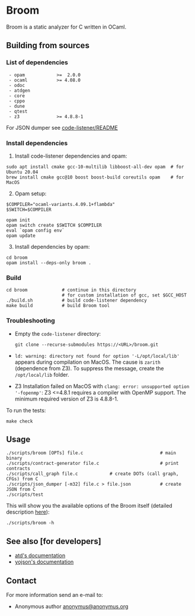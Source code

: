 # Broom

Broom is a static analyzer for C written in OCaml.

## Building from sources

### List of dependencies
     - opam            >=  2.0.0
     - ocaml           >= 4.08.0
     - odoc
     - atdgen
     - core
     - cppo
     - dune
     - qtest
     - z3              >= 4.8.8-1

For JSON dumper see [code-listener/README](https://github.com/kdudka/predator/blob/master/README.md)

### Install dependencies

1. Install code-listener dependencies and opam:
  ```
  sudo apt install cmake gcc-10-multilib libboost-all-dev opam  # for Ubuntu 20.04
  brew install cmake gcc@10 boost boost-build coreutils opam    # for MacOS
  ```
2. Opam setup:
  ```
  $COMPILER="ocaml-variants.4.09.1+flambda"
  $SWITCH=$COMPILER
  
  opam init
  opam switch create $SWITCH $COMPILER
  eval `opam config env`
  opam update
  ```
3. Install dependencies by opam:
  ```
  cd broom
  opam install --deps-only broom .
  ```

### Build
```
cd broom             # continue in this directory
                     # for custom installation of gcc, set $GCC_HOST
./build.sh           # build code-listener dependency
make build           # build Broom tool
```

### Troubleshooting

* Empty the `code-listener` directory:
  ```
  git clone --recurse-submodules https://<URL>/broom.git
  ```
* `ld: warning: directory not found for option '-L/opt/local/lib'` appears
  during compilation on MacOS. The cause is `zarith` (dependence from Z3).
  To suppress the message, create the `/opt/local/lib` folder.

* Z3 Installation failed on MacOS with `clang: error: unsupported option '-fopenmp'`:
  Z3 <=4.8.1 requires a compiler with OpenMP support. The minimum required
  version of Z3 is 4.8.8-1.

To run the tests:
```
make check
```
## Usage
```
./scripts/broom [OPTs] file.c                             # main binary
./scripts/contract-generator file.c                       # print contracts
./scripts/call_graph file.c            # create DOTs (call graph, CFGs) from C
./scripts/json_dumper [-m32] file.c > file.json           # create JSON from C
./scripts/test
```

This will show you the available options of the Broom itself
(detailed description [here](options.md)):

```
./scripts/broom -h
```

## See also [for developers]
   * [atd's documentation](http://atd.readthedocs.io/en/latest/)
   * [yojson's documentation](https://docs.mirage.io/yojson/Yojson/index.html)

## Contact
For more information send an e-mail to:

* Anonymous author <anonymus@anonymus.org>
